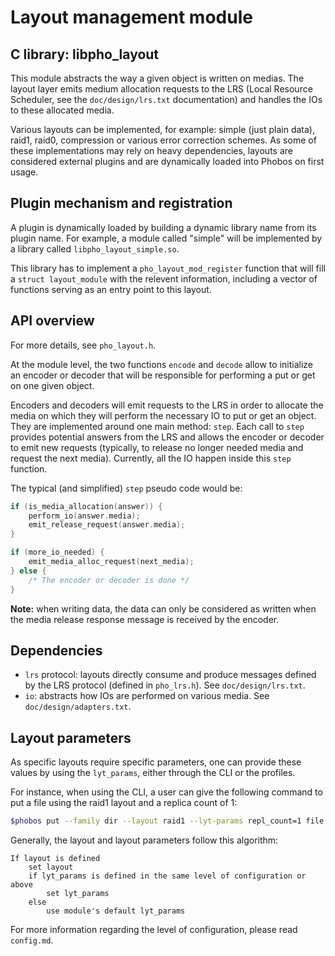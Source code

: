 # Layout management module

## C library: libpho_layout

This module abstracts the way a given object is written on medias. The layout
layer emits medium allocation requests to the LRS (Local Resource Scheduler, see
the `doc/design/lrs.txt` documentation) and handles the IOs to these allocated
media.

Various layouts can be implemented, for example: simple (just plain data),
raid1, raid0, compression or various error correction schemes. As some of
these implementations may rely on heavy dependencies, layouts are considered
external plugins and are dynamically loaded into Phobos on first usage.

## Plugin mechanism and registration

A plugin is dynamically loaded by building a dynamic library name from its
plugin name. For example, a module called "simple" will be implemented by a
library called `libpho_layout_simple.so`.

This library has to implement a `pho_layout_mod_register` function that will
fill a `struct layout_module` with the relevent information, including a
vector of functions serving as an entry point to this layout.

## API overview

For more details, see `pho_layout.h`.

At the module level, the two functions `encode` and `decode` allow to
initialize an encoder or decoder that will be responsible for performing a put
or get on one given object.

Encoders and decoders will emit requests to the LRS in order to allocate the
media on which they will perform the necessary IO to put or get an object.
They are implemented around one main method: `step`. Each call to `step`
provides potential answers from the LRS and allows the encoder or decoder to
emit new requests (typically, to release no longer needed media and request
the next media). Currently, all the IO happen inside this `step` function.

The typical (and simplified) `step` pseudo code would be:

```c
if (is_media_allocation(answer)) {
    perform_io(answer.media);
    emit_release_request(answer.media);
}

if (more_io_needed) {
    emit_media_alloc_request(next_media);
} else {
    /* The encoder or decoder is done */
}
```

**Note:** when writing data, the data can only be considered as written when the
media release response message is received by the encoder.

## Dependencies

* `lrs` protocol: layouts directly consume and produce messages defined by the
  LRS protocol (defined in `pho_lrs.h`). See `doc/design/lrs.txt`.
* `io`: abstracts how IOs are performed on various media. See
  `doc/design/adapters.txt`.

## Layout parameters

As specific layouts require specific parameters, one can provide these values
by using the `lyt_params`, either through the CLI or the profiles.

For instance, when using the CLI, a user can give the following command to
put a file using the raid1 layout and a replica count of 1:

```bash
$phobos put --family dir --layout raid1 --lyt-params repl_count=1 file oid
```

Generally, the layout and layout parameters follow this algorithm:

```
If layout is defined
    set layout
    if lyt_params is defined in the same level of configuration or above
        set lyt_params
    else
        use module's default lyt_params
```

For more information regarding the level of configuration, please read
`config.md`.
